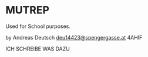 MUTREP
======

Used for School purposes.

by Andreas Deutsch
deu14423@spengergasse.at
4AHIF



ICH SCHREIBE WAS DAZU
